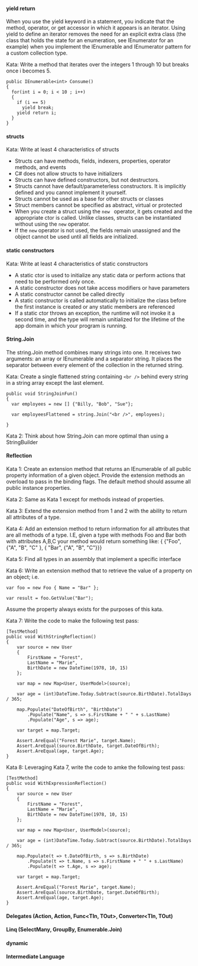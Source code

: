 #### yield return

When you use the yield keyword in a statement, you indicate that the method, operator, or get accessor in which it appears is an iterator. Using yield to define an iterator removes the need for an explicit extra class (the class that holds the state for an enumeration, see IEnumerator<T> for an example) when you implement the IEnumerable and IEnumerator pattern for a custom collection type.

Kata: Write a method that iterates over the integers 1 through 10 but breaks
once i becomes 5.

```
public IEnumerable<int> Consume()
{
  for(int i = 0; i < 10 ; i++)
  {
    if (i == 5)
      yield break;
    yield return i;
  }
}
```

#### structs

Kata: Write at least 4 characteristics of structs

* Structs can have methods, fields, indexers, properties, operator methods, and
  events
* C# does not allow structs to have initializers
* Structs can have defined constructors, but not destructors.
* Structs cannot have default/parameterless constructors.  It is implicitly
  defined and you cannot implement it yourself.
* Structs cannot be used as a base for other structs or classes
* Struct members cannot be specified as abstract, virtual or protected
* When you create a struct using the ```new ``` operator, it gets created and
  the appropriate ctor is called.  Unlike classes, structs can be instantiated
  without using the ```new``` operator.
* If the ```new``` operator is not used, the fields remain unassigned and the
  object cannot be used until all fields are initialized.

#### static constructors

Kata: Write at least 4 characteristics of static constructors

* A static ctor is used to initialize any static data or perform actions that
  need to be performed only once.
* A static constructor does not take access modifiers or have parameters
* A static constructor cannot be called directly
* A static constructor is called automatically to initialize the class before
  the first instance is created or any static members are referenced
* If a static ctor throws an exception, the runtime will not invoke it a second
  time, and the type will remain unitialized for the lifetime of the app domain
  in which your program is running.

#### String.Join

The string.Join method combines many strings into one. It receives two arguments:
an array or IEnumerable and a separator string. It places the separator between
every element of the collection in the returned string.

Kata: Create a single flattened string containing ```<br />``` behind every string
in a string array except the last element.

```
public void StringJoinFun()
{
  var employees = new [] {"Billy, "Bob", "Sue"};

  var employeesFlattened = string.Join("<br />", employees);

}
```

Kata 2: Think about how String.Join can more optimal than using a StringBuilder

#### Reflection

Kata 1: Create an extension method that returns an IEnumerable of all public
property information of a given object.  Provide the extension methods an
overload to pass in the binding flags.  The default method should assume all
public instance properties.


Kata 2: Same as Kata 1 except for methods instead of properties.

Kata 3: Extend the extension method from 1 and 2 with the ability to return
all attributes of a type.

Kata 4: Add an extension method to return information for all attributes that
are all methods of a type.  I.E, given a type with methods Foo and Bar both with attributes A,B,C your method would return something like:
{ {"Foo", {"A", "B", "C" }, { "Bar", {"A", "B", "C"}}}

Kata 5: Find all types in an assembly that implement a specific interface

Kata 6: Write an extension method that to retrieve the value of a property on an object; i.e.
```
var foo = new Foo { Name = "Bar" };

var result = foo.GetValue("Bar");

```
Assume the property always exists for the purposes of this kata.  

Kata 7: Write the code to make the following test pass:

```
[TestMethod]
public void WithStringReflection()
{
    var source = new User
    {
        FirstName = "Forest",
        LastName = "Marie",
        BirthDate = new DateTime(1978, 10, 15)
    };

    var map = new Map<User, UserModel>(source);

    var age = (int)DateTime.Today.Subtract(source.BirthDate).TotalDays / 365;

    map.Populate("DateOfBirth", "BirthDate")
        .Populate("Name", s => s.FirstName + " " + s.LastName)
        .Populate("Age", s => age);

    var target = map.Target;

    Assert.AreEqual("Forest Marie", target.Name);
    Assert.AreEqual(source.BirthDate, target.DateOfBirth);
    Assert.AreEqual(age, target.Age);
}
```

Kata 8: Leveraging Kata 7, write the code to amke the following test pass:

```
[TestMethod]
public void WithExpressionReflection()
{
    var source = new User
    {
        FirstName = "Forest",
        LastName = "Marie",
        BirthDate = new DateTime(1978, 10, 15)
    };

    var map = new Map<User, UserModel>(source);

    var age = (int)DateTime.Today.Subtract(source.BirthDate).TotalDays / 365;

    map.Populate(t => t.DateOfBirth, s => s.BirthDate)
        .Populate(t => t.Name, s => s.FirstName + " " + s.LastName)
        .Populate(t => t.Age, s => age);

    var target = map.Target;

    Assert.AreEqual("Forest Marie", target.Name);
    Assert.AreEqual(source.BirthDate, target.DateOfBirth);
    Assert.AreEqual(age, target.Age);
}
```

#### Delegates (Action, Action<T>, Func<TIn, TOut>, Converter<TIn, TOut)

#### Linq (SelectMany, GroupBy, Enumerable.Join)

#### dynamic

#### Intermediate Language
